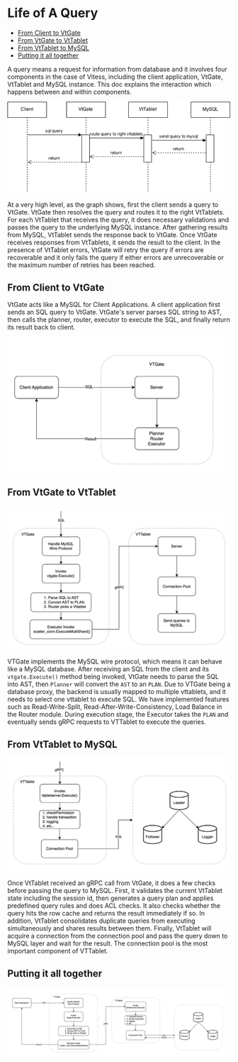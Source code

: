 Life of A Query
=====================

* [From Client to VtGate](#from-client-to-vtgate)
* [From VtGate to VtTablet](#from-vtgate-to-vttablet)
* [From VtTablet to MySQL](#from-vttablet-to-mysql)
* [Putting it all together](#putting-it-all-together)

A query means a request for information from database and it involves four components in the case of Vitess, including the client application, VtGate, VtTablet and MySQL instance. This doc explains the interaction which happens between and within components.

![](images/life_of_a_query.png)

At a very high level, as the graph shows, first the client sends a query to VtGate. VtGate then resolves the query and routes it to the right VtTablets. For each VtTablet that receives the query, it does necessary validations and passes the query to the underlying MySQL instance. After gathering results from MySQL, VtTablet sends the response back to VtGate. Once VtGate receives responses from VtTablets, it sends the result to the client. In the presence of VtTablet errors, VtGate will retry the query if errors are recoverable and it only fails the query if either errors are unrecoverable or the maximum number of retries has been reached.

## From Client to VtGate

VtGate acts like a MySQL for Client Applications. A client application first sends an SQL query to VtGate. VtGate's server parses SQL string to AST, then calls the planner, router, executor to execute the SQL, and finally return its result back to client.

![](images/ClientToVTGate.png)


## From VtGate to VtTablet
![VTGateToVTTablet](images/VTGateToVTTablet.png)

VTGate implements the MySQL wire protocol, which means it can behave like a MySQL database.
After receiving an SQL from the client and its `vtgate.Execute()` method being invoked, VtGate needs to parse the SQL into AST, then `Planner` will convert the `AST` to an `PLAN`. 
Due to VTGate being a database proxy, the backend is usually mapped to multiple vttablets, and it needs to select one vttablet to execute SQL. We have implemented features such as Read-Write-Split, Read-After-Write-Consistency, Load Balance in the Router module.
During execution stage, the Executor takes the `PLAN` and eventually sends gRPC requests to VTTablet to execute the queries.

## From VtTablet to MySQL
![VTTabletToMySQL](images/VTTabletToMySQL.png)

Once VtTablet received an gRPC call from VtGate, it does a few checks before passing the query to MySQL. First, it validates the current VtTablet state including the session id, then generates a query plan and applies predefined query rules and does ACL checks. It also checks whether the query hits the row cache and returns the result immediately if so. In addition, VtTablet consolidates duplicate queries from executing simultaneously and shares results between them. 
Finally, VtTablet will acquire a connection from the connection pool and pass the query down to MySQL layer and wait for the result.
The connection pool is the most important component of VTTablet.

## Putting it all together
![](images/PutAllTogether.png)

